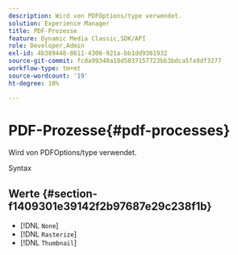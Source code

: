 ```yaml
---
description: Wird von PDFOptions/type verwendet.
solution: Experience Manager
title: PDF-Prozesse
feature: Dynamic Media Classic,SDK/API
role: Developer,Admin
exl-id: 4b389448-8611-4306-921a-bb1dd9361932
source-git-commit: fcda99340a18d5037157723bb3bdca5fa9df3277
workflow-type: tm+mt
source-wordcount: '19'
ht-degree: 10%

---
```


# PDF-Prozesse{#pdf-processes}

Wird von PDFOptions/type verwendet.

Syntax

## Werte {#section-f1409301e39142f2b97687e29c238f1b}

* [!DNL `None`]
* [!DNL `Rasterize`]
* [!DNL `Thumbnail`]
